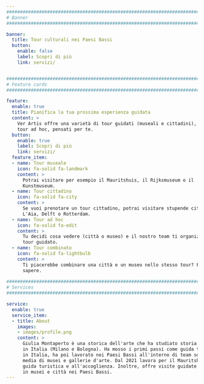 ```yaml
---
################################################################################
# Banner
################################################################################

banner:
  title: Tour culturali nei Paesi Bassi
  button:
    enable: false
    label: Scopri di più
    link: servizi/


################################################################################
# Feature cards
################################################################################

feature:
  enable: true
  title: Pianifica la tua prossima esperienza guidata
  content: >
    Ver Artis offre una varietà di tour guidati (museali e cittadini), così come
    tour ad hoc, pensati per te.
  button:
    enable: true
    label: Scopri di più
    link: servizi/
  feature_item:
  - name: Tour museale
    icon: fa-solid fa-landmark
    content: >
      Potrai visitare per esempio il Mauritshuis, il Rijksmuseum o il
      Kunstmuseum.
  - name: Tour cittadino
    icon: fa-solid fa-city
    content: >
      Se vuoi prenotare un tour cittadino, potrai visitare stupende città come
      L'Aia, Delft o Rotterdam.
  - name: Tour ad hoc
    icon: fa-solid fa-edit
    content: >
      Tu decidi cosa vedere (città o museo) e il nostro team ti organizzerà un
      tour guidato.
  - name: Tour combinato
    icon: fa-solid fa-lightbulb
    content: >
      Ti piacerebbe combinare una città e un museo nello stesso tour? Faccelo
      sapere.
      
################################################################################
# Services
################################################################################

service:
  enable: true
  service_item:
  - title: About
    images:
    - images/profile.png
    content: >
      Giulia Montaperto è una storica dell'arte che ha studiato storia dell'arte
      in Italia (Milano e Bologna). Ha mosso i primi passi come guida turistica
      in Italia, ha poi lavorato nei Paesi Bassi all'interno di team social
      media di musei e gallerie d'arte. Dal 2021 lavora per il Mauritshuis come
      guida turistica e all'accoglienza. Inoltre, offre visite guidate private
      in musei e città nei Paesi Bassi.
---
```

